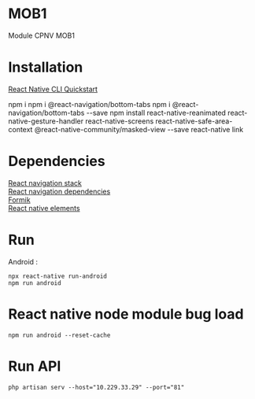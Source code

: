 # MOB1
Module CPNV MOB1

# Installation
[React Native CLI Quickstart](https://reactnative.dev/docs/environment-setup)  

npm i
npm i @react-navigation/bottom-tabs
npm i @react-navigation/bottom-tabs --save
npm install react-native-reanimated react-native-gesture-handler react-native-screens react-native-safe-area-context @react-native-community/masked-view --save
react-native link

# Dependencies
[React navigation stack](https://reactnavigation.org/docs/hello-react-navigation/)  
[React navigation dependencies](https://reactnavigation.org/docs/getting-started)  
[Formik](https://jaredpalmer.com/formik/docs/overview)  
[React native elements](https://react-native-elements.github.io/react-native-elements/docs/getting_started.html)

# Run
Android : 
    
    npx react-native run-android
    npm run android

# React native node module bug load

    npm run android --reset-cache

# Run API

    php artisan serv --host="10.229.33.29" --port="81"